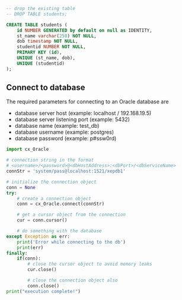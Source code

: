 
```sql
-- drop the existing table
-- DROP TABLE students;

CREATE TABLE students (
	id NUMBER GENERATED by default on null as IDENTITY,
	st_name varchar(250) NOT NULL,
	dob timestamp NOT NULL,
	studentid NUMBER NOT NULL,
	PRIMARY KEY (id),
	UNIQUE (st_name, dob),
	UNIQUE (studentid)
);
```

## Connect to database
The required parameters for connecting to an Oracle database are
-   database server host (example: localhost / 192.168.19.5)
-   database server listening port (example: 5432)
-   database name (example: test_db)
-   database username (example: postgres)
-   database password (example: p#ssw0rd)
```python
import cx_Oracle

# connection string in the format
# <username>/<password>@<dbHostAddress>:<dbPort>/<dbServiceName>
connStr = 'system/pass@localhost:1521/xepdb1'

# initialize the connection object
conn = None
try:
    # create a connection object
    conn = cx_Oracle.connect(connStr)

    # get a cursor object from the connection
    cur = conn.cursor()

    # do something with the database
except Exception as err:
    print('Error while connecting to the db')
    print(err)
finally:
    if(conn):
        # close the cursor object to avoid memory leaks
        cur.close()

        # close the connection object also
        conn.close()
print("execution complete!")
```
<!--stackedit_data:
eyJoaXN0b3J5IjpbNjk1MTU4ODcyLC0xMTk4MzY0NTM1LC0yMD
g4NzQ2NjEyXX0=
-->